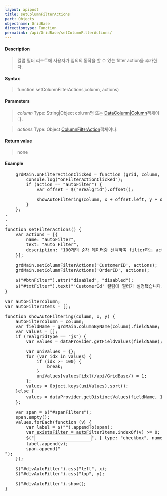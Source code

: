 ```yaml
---
layout: apipost
title: setColumnFilterActions
part: Objects
objectname: GridBase
directiontype: Function
permalink: /api/GridBase/setColumnFilterActions/
---
```



#### Description

> 컬럼 필터 리스트에 사용자가 임의의 동작을 할 수 있는 filter action을 추가한다. 

#### Syntax

> function setColumnFilterActions(column, actions)

#### Parameters

> *column*
> Type: String|Object
> column명 또는 [DataColumn|Column](/api/GridBase/)객체이다.

> *actions*
> Type: Object
> [ColumnFilterAction](/api/GridBase/)객체이다.

#### Return value

> none

#### Example

<pre class="prettyprint">
    grdMain.onFilterActionClicked = function (grid, column, action, x, y) {
        console.log("onFilterActionClicked");
        if (action == "autoFilter") {
            var offset = $("#realgrid").offset();
 
            showAutoFiltering(column, x + offset.left, y + offset.top);
        }
    };
.
.
.
function setFilterActions() {
    var actions = [{
        name: "autoFilter",
        text: "Auto Filter",
        description: "100개의 순차 데이터중 선택하여 filter하는 action."
    }];

    grdMain.setColumnFilterActions('CustomerID', actions);
    grdMain.setColumnFilterActions('OrderID', actions);

    $("#btnFilter").attr("disabled", "disabled");
    $("#txtFilter").text("'CustomerId' 컬럼에 필터가 설정됐습니다.");
}

var autoFiltercolumn;
var autoFilterItems = [];

function showAutoFiltering(column, x, y) {
	autoFiltercolumn = column;
	var fieldName = grdMain.columnByName(column).fieldName;
	var values = [];
	if (realgridType == "js") {
		var values = dataProvider.getFieldValues(fieldName);

		var uniValues = {};
		for (var idx in values) {
			if (idx >= 100) {
				break;
			}
			uniValues[values[idx](/api/GridBase/) = 1;
		};
		values = Object.keys(uniValues).sort();
	}else {
		values = dataProvider.getDistinctValues(fieldName, 100);// getDistinctValues가 생길때까지..
	};

	var span = $("#spanFilters");
	span.empty();
	values.forEach(function (v) {
		var label = $("<label />").appendTo(span);
		var existsFilter = autoFilterItems.indexOf(v) >= 0;
		$("<input />", { type: "checkbox", name: "chkAutoFilterItem", value: v, checked: existsFilter}).appendTo(label);
		label.append(v);
		span.append("<br/>");
	});

	$("#divAutoFilter").css("left", x);
	$("#divAutoFilter").css("top", y);

	$("#divAutoFilter").show();
}

</pre>
